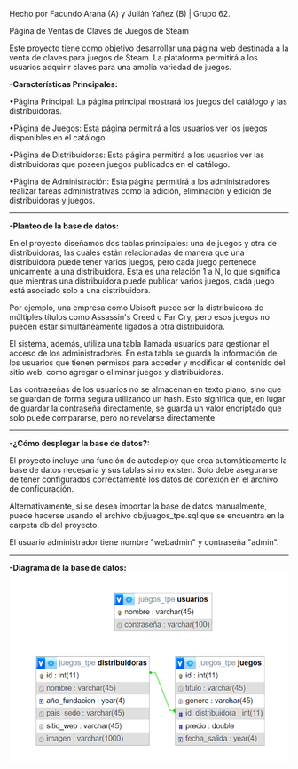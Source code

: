 Hecho por Facundo Arana (A) y Julián Yañez (B) | Grupo 62.

Página de Ventas de Claves de Juegos de Steam

Este proyecto tiene como objetivo desarrollar una página web destinada a la venta de claves para juegos
de Steam. La plataforma permitirá a los usuarios adquirir claves para una amplia variedad de
juegos.

**-Características Principales:**

•Página Principal: La página principal mostrará los juegos del catálogo y las distribuidoras.

•Página de Juegos: Esta página permitirá a los usuarios ver los juegos disponibles en el catálogo.

•Página de Distribuidoras: Esta página permitirá a los usuarios ver las distribuidoras que poseen juegos
publicados en el catálogo.

•Página de Administración: Esta página permitirá a los administradores realizar tareas administrativas
como la adición, eliminación y edición de distribuidoras y juegos.

--------------------------------------------------------------------------------------------------------------------

**-Planteo de la base de datos:**

En el proyecto diseñamos dos tablas principales: una de juegos y otra de distribuidoras, las cuales están relacionadas de manera que una distribuidora puede tener varios juegos, pero cada juego pertenece únicamente a una distribuidora. Esta es una relación 1 a N, lo que significa que mientras una distribuidora puede publicar varios juegos, cada juego está asociado solo a una distribuidora.

Por ejemplo, una empresa como Ubisoft puede ser la distribuidora de múltiples títulos como Assassin's Creed o Far Cry, pero esos juegos no pueden estar simultáneamente ligados a otra distribuidora.

El sistema, además, utiliza una tabla llamada usuarios para gestionar el acceso de los administradores. En esta tabla se guarda la información de los usuarios que tienen permisos para acceder y modificar el contenido del sitio web, como agregar o eliminar juegos y distribuidoras.

Las contraseñas de los usuarios no se almacenan en texto plano, sino que se guardan de forma segura utilizando un hash. Esto significa que, en lugar de guardar la contraseña directamente, se guarda un valor encriptado que solo puede compararse, pero no revelarse directamente.

--------------------------------------------------------------------------------------------------------------------

**-¿Cómo desplegar la base de datos?:**

El proyecto incluye una función de autodeploy que crea automáticamente la base de datos necesaria y sus tablas si no existen. Solo debe asegurarse de tener configurados correctamente los datos de conexión en el archivo de configuración.

Alternativamente, si se desea importar la base de datos manualmente, puede hacerse usando el archivo db/juegos_tpe.sql que se encuentra en la carpeta db del proyecto.

El usuario administrador tiene nombre "webadmin" y contraseña "admin".

--------------------------------------------------------------------------------------------------------------------

**-Diagrama de la base de datos:**
![Diagrama_db](db/diagrama_db.png)